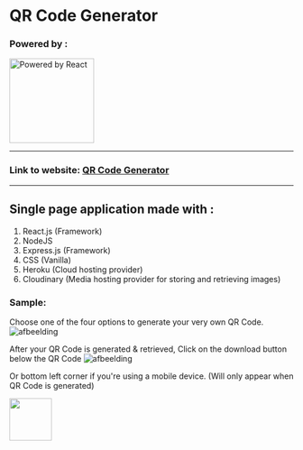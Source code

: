 # QR Code Generator 

### Powered by : 
<img src="https://reactjs.org/logo-og.png" width="150" alt="Powered by React" />

_______



### Link to website: <a href="https://qrcode-front-end.herokuapp.com/">QR Code Generator</a>

*****

## Single page application made with :

1. React.js (Framework)
2. NodeJS
3. Express.js (Framework)
4. CSS (Vanilla)
5. Heroku (Cloud hosting provider)
6. Cloudinary (Media hosting provider for storing and retrieving images)

### Sample:

Choose one of the four options to generate your very own QR Code. 
![afbeelding](https://user-images.githubusercontent.com/19576845/154563932-ca221b6b-60e5-4229-b1d2-ff96d23e817f.png)

After your QR Code is generated & retrieved, Click on the download button below the QR Code 
![afbeelding](https://user-images.githubusercontent.com/19576845/154564174-f8cc2263-2ef2-455a-a684-c7ca1c59303e.png)

Or bottom left corner if you're using a mobile device. (Will only appear when QR Code is generated)

<img src="https://user-images.githubusercontent.com/19576845/154564416-ee9bda09-df75-4b9f-8a40-93821d924570.png" width="75" />
